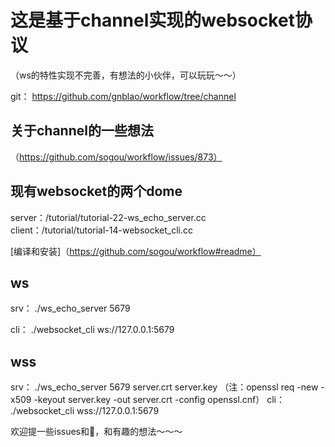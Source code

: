 # 这是基于channel实现的websocket协议  
（ws的特性实现不完善，有想法的小伙伴，可以玩玩～～）


git：
https://github.com/gnblao/workflow/tree/channel

## 关于channel的一些想法
  （https://github.com/sogou/workflow/issues/873）


## 现有websocket的两个dome  
server：/tutorial/tutorial-22-ws_echo_server.cc  
client：/tutorial/tutorial-14-websocket_cli.cc  

[编译和安装]（https://github.com/sogou/workflow#readme）   


## ws
srv：
./ws_echo_server 5679

cli：
./websocket_cli ws://127.0.0.1:5679

## wss
srv：
./ws_echo_server 5679 server.crt server.key
（注：openssl req -new -x509 -keyout server.key -out server.crt -config openssl.cnf）
cli：
./websocket_cli wss://127.0.0.1:5679


欢迎提一些issues和🧱，和有趣的想法～～～
